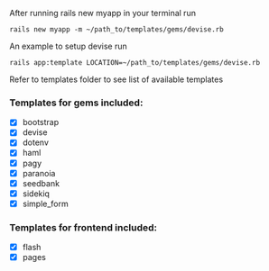 After running rails new myapp in your terminal run
```
rails new myapp -m ~/path_to/templates/gems/devise.rb
```

An example to setup devise run
```
rails app:template LOCATION=~/path_to/templates/gems/devise.rb
```

Refer to templates folder to see list of available templates
### Templates for gems included:
- [x] bootstrap
- [x] devise
- [x] dotenv
- [x] haml
- [x] pagy
- [x] paranoia
- [x] seedbank
- [x] sidekiq
- [x] simple_form

### Templates for frontend included:
- [x] flash
- [x] pages
